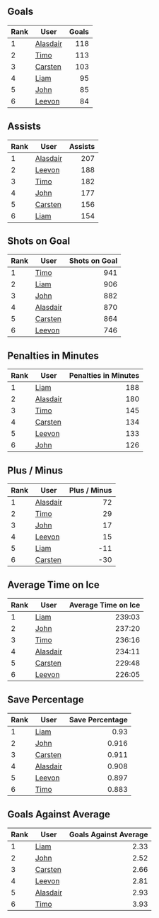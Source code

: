 ## Goals
| Rank | User | Goals |
| :--- | ---- | ---------: |
| 1 | [Alasdair](https://github.com/llevasseur/fantasy-hockey-league/blob/main/ROSTERS.md#Alasdair) |  118 |
| 2 | [Timo](https://github.com/llevasseur/fantasy-hockey-league/blob/main/ROSTERS.md#Timo) |  113 |
| 3 | [Carsten](https://github.com/llevasseur/fantasy-hockey-league/blob/main/ROSTERS.md#Carsten) |  103 |
| 4 | [Liam](https://github.com/llevasseur/fantasy-hockey-league/blob/main/ROSTERS.md#Liam) |  95 |
| 5 | [John](https://github.com/llevasseur/fantasy-hockey-league/blob/main/ROSTERS.md#John) |  85 |
| 6 | [Leevon](https://github.com/llevasseur/fantasy-hockey-league/blob/main/ROSTERS.md#Leevon) |  84 |
## Assists
| Rank | User | Assists |
| :--- | ---- | ---------: |
| 1 | [Alasdair](https://github.com/llevasseur/fantasy-hockey-league/blob/main/ROSTERS.md#Alasdair) |  207 |
| 2 | [Leevon](https://github.com/llevasseur/fantasy-hockey-league/blob/main/ROSTERS.md#Leevon) |  188 |
| 3 | [Timo](https://github.com/llevasseur/fantasy-hockey-league/blob/main/ROSTERS.md#Timo) |  182 |
| 4 | [John](https://github.com/llevasseur/fantasy-hockey-league/blob/main/ROSTERS.md#John) |  177 |
| 5 | [Carsten](https://github.com/llevasseur/fantasy-hockey-league/blob/main/ROSTERS.md#Carsten) |  156 |
| 6 | [Liam](https://github.com/llevasseur/fantasy-hockey-league/blob/main/ROSTERS.md#Liam) |  154 |
## Shots on Goal
| Rank | User | Shots on Goal |
| :--- | ---- | ---------: |
| 1 | [Timo](https://github.com/llevasseur/fantasy-hockey-league/blob/main/ROSTERS.md#Timo) |  941 |
| 2 | [Liam](https://github.com/llevasseur/fantasy-hockey-league/blob/main/ROSTERS.md#Liam) |  906 |
| 3 | [John](https://github.com/llevasseur/fantasy-hockey-league/blob/main/ROSTERS.md#John) |  882 |
| 4 | [Alasdair](https://github.com/llevasseur/fantasy-hockey-league/blob/main/ROSTERS.md#Alasdair) |  870 |
| 5 | [Carsten](https://github.com/llevasseur/fantasy-hockey-league/blob/main/ROSTERS.md#Carsten) |  864 |
| 6 | [Leevon](https://github.com/llevasseur/fantasy-hockey-league/blob/main/ROSTERS.md#Leevon) |  746 |
## Penalties in Minutes
| Rank | User | Penalties in Minutes |
| :--- | ---- | ---------: |
| 1 | [Liam](https://github.com/llevasseur/fantasy-hockey-league/blob/main/ROSTERS.md#Liam) |  188 |
| 2 | [Alasdair](https://github.com/llevasseur/fantasy-hockey-league/blob/main/ROSTERS.md#Alasdair) |  180 |
| 3 | [Timo](https://github.com/llevasseur/fantasy-hockey-league/blob/main/ROSTERS.md#Timo) |  145 |
| 4 | [Carsten](https://github.com/llevasseur/fantasy-hockey-league/blob/main/ROSTERS.md#Carsten) |  134 |
| 5 | [Leevon](https://github.com/llevasseur/fantasy-hockey-league/blob/main/ROSTERS.md#Leevon) |  133 |
| 6 | [John](https://github.com/llevasseur/fantasy-hockey-league/blob/main/ROSTERS.md#John) |  126 |
## Plus / Minus
| Rank | User | Plus / Minus |
| :--- | ---- | ---------: |
| 1 | [Alasdair](https://github.com/llevasseur/fantasy-hockey-league/blob/main/ROSTERS.md#Alasdair) |  72 |
| 2 | [Timo](https://github.com/llevasseur/fantasy-hockey-league/blob/main/ROSTERS.md#Timo) |  29 |
| 3 | [John](https://github.com/llevasseur/fantasy-hockey-league/blob/main/ROSTERS.md#John) |  17 |
| 4 | [Leevon](https://github.com/llevasseur/fantasy-hockey-league/blob/main/ROSTERS.md#Leevon) |  15 |
| 5 | [Liam](https://github.com/llevasseur/fantasy-hockey-league/blob/main/ROSTERS.md#Liam) |  -11 |
| 6 | [Carsten](https://github.com/llevasseur/fantasy-hockey-league/blob/main/ROSTERS.md#Carsten) |  -30 |
## Average Time on Ice
| Rank | User | Average Time on Ice |
| :--- | ---- | ---------: |
| 1 | [Liam](https://github.com/llevasseur/fantasy-hockey-league/blob/main/ROSTERS.md#Liam) |  239:03 |
| 2 | [John](https://github.com/llevasseur/fantasy-hockey-league/blob/main/ROSTERS.md#John) |  237:20 |
| 3 | [Timo](https://github.com/llevasseur/fantasy-hockey-league/blob/main/ROSTERS.md#Timo) |  236:16 |
| 4 | [Alasdair](https://github.com/llevasseur/fantasy-hockey-league/blob/main/ROSTERS.md#Alasdair) |  234:11 |
| 5 | [Carsten](https://github.com/llevasseur/fantasy-hockey-league/blob/main/ROSTERS.md#Carsten) |  229:48 |
| 6 | [Leevon](https://github.com/llevasseur/fantasy-hockey-league/blob/main/ROSTERS.md#Leevon) |  226:05 |
## Save Percentage
| Rank | User | Save Percentage |
| :--- | ---- | ---------: |
| 1 | [Liam](https://github.com/llevasseur/fantasy-hockey-league/blob/main/ROSTERS.md#Liam) |  0.93 |
| 2 | [John](https://github.com/llevasseur/fantasy-hockey-league/blob/main/ROSTERS.md#John) |  0.916 |
| 3 | [Carsten](https://github.com/llevasseur/fantasy-hockey-league/blob/main/ROSTERS.md#Carsten) |  0.911 |
| 4 | [Alasdair](https://github.com/llevasseur/fantasy-hockey-league/blob/main/ROSTERS.md#Alasdair) |  0.908 |
| 5 | [Leevon](https://github.com/llevasseur/fantasy-hockey-league/blob/main/ROSTERS.md#Leevon) |  0.897 |
| 6 | [Timo](https://github.com/llevasseur/fantasy-hockey-league/blob/main/ROSTERS.md#Timo) |  0.883 |
## Goals Against Average
| Rank | User | Goals Against Average |
| :--- | ---- | ---------: |
| 1 | [Liam](https://github.com/llevasseur/fantasy-hockey-league/blob/main/ROSTERS.md#Liam) |  2.33 |
| 2 | [John](https://github.com/llevasseur/fantasy-hockey-league/blob/main/ROSTERS.md#John) |  2.52 |
| 3 | [Carsten](https://github.com/llevasseur/fantasy-hockey-league/blob/main/ROSTERS.md#Carsten) |  2.66 |
| 4 | [Leevon](https://github.com/llevasseur/fantasy-hockey-league/blob/main/ROSTERS.md#Leevon) |  2.81 |
| 5 | [Alasdair](https://github.com/llevasseur/fantasy-hockey-league/blob/main/ROSTERS.md#Alasdair) |  2.93 |
| 6 | [Timo](https://github.com/llevasseur/fantasy-hockey-league/blob/main/ROSTERS.md#Timo) |  3.93 |
